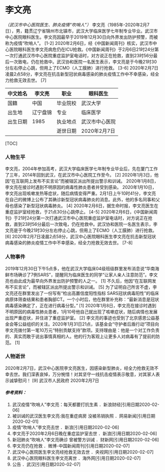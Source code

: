 # 李文亮 

*（武汉市中心医院医生、肺炎疫情“吹哨人”）* 
李文亮（1985年-2020年2月7日），男，籍贯辽宁省锦州市北镇市，武汉大学临床医学七年制专业毕业。武汉市中心医院眼科医生。李文亮因最早于2019年12月30日向外界发出防护预警，而被称为疫情“吹哨人”。 [1-2] 
2020年2月6日，经《中国新闻周刊》核实，武汉市中心医院眼科医生李文亮病危仍在ICU抢救。《中国新闻周刊》于2月6日21时24分第一次打通武汉市中心医院重症监护室电话时，对方说正在抢救，直到23时56分最后一次致电，仍在抢救中。武汉协和医院一名医生表示，李文亮是于今晚21时30分左右停止心跳，但用上了ECMO（人工膜肺）进行抢救。 [3-6] 
2020年2月7日凌晨2点58分，李文亮在抗击新型冠状病毒感染的肺炎疫情工作中不幸感染，经全力抢救无效去世。 [7]

| 中文姓名 | 李文亮   | 职业     | 眼科医生       |
| -------- | -------- | -------- | -------------- |
| 国籍     | 中国     | 毕业院校 | 武汉大学       |
| 出生地   | 辽宁盘锦 | 专业     | 临床医学       |
| 出生日期 | 1985     | 执业地点 | 武汉市中心医院 |
|          |          | 逝世日期 | 2020年2月7日   |

[TOC]

### 人物生平

李文亮，2004年参加高考，武汉大学临床医学七年制专业毕业后，先在厦门工作了三年，2014年回到武汉，在武汉市中心医院工作至今。 [2] 
2020年1月3日，他因“在互联网上发布不实言论”而被辖区派出所提出警示和训诫。
2020年1月8日，李文亮在接诊时遇到不明原因的病毒性肺炎患者并受到感染。
2020年1月10日，李文亮出现咳嗽发热等症状，随后病情变得严重。2月1日上午10时41分，李文亮在自己的微博上公布了其确诊新型冠状病毒肺炎的消息。此外，他的多名同事和父母也感染了新型冠状病毒肺炎。 [4] 
2020年2月6日，据生命时报，李文亮医生在重症监护室经抢救，于21点30分心跳停止。 [4-5] 
2020年2月6日，《中国新闻周刊》于21时24分第一次打通武汉市中心医院重症监护室电话时，对方说正在抢救，直到23时56分最后一次致电，仍在抢救中。武汉协和医院一名医生表示，李文亮是于今晚21时30分左右停止心跳，但用上了ECMO（人工膜肺）进行抢救。 [6] 
2020年2月7日凌晨2点58分，武汉中心医院眼科医生李文亮在抗击新型冠状病毒感染的肺炎疫情工作中不幸感染，经全力抢救无效去世。 [7-8] 

### 人物事件

2019年12月30日下午5点多，他在武汉大学临床04级班级群里发布消息说“华南海鲜市场确诊了7例SARS”，提醒同为临床医生的同学“让家人亲人注意防范”。李文亮也由此成为最早向外界发出防护预警的人之一。 [1]  不久后，他因“在互联网发布不实言论”，而被辖区派出所提出警示和训诫。 [5] 
为了证明自己所言不虚，李文亮还在群里发出了一份写有“检出高置信度阳性指标 SARS冠状病毒阳性”的临床病原体筛查结果和患者胸部CT。一个小时后，他在群里补充称：“最新消息是冠状病毒感染确定了，正在进行病毒分型。” [1] 
2020年1月8日，李文亮在接诊时遇到不明原因的病毒性肺炎患者，1月10号他自己就出现了咳嗽症状，随后病情也发展出现严重症状，并住进了重症监护室。 [2] 
李文亮的事迹也受到了北京感恩公益基金会等公益组织的关注。2020年1月31日21点，该基金会“守护者后盾行动”项目向李文亮拨付第一笔10万元“特别贡献支持”款项。支持理由是：他是一个对工作负责的、真实而敢于说出事情真相的人。他的行为客观上让更多人对病毒有了提前的防范。 [1] 

### 人物逝世

2020年2月7日，武汉中心医院李文亮医生，因感染新型肺炎，经全力抢救无效不幸去世。我们深表哀悼，万分惋惜！对其坚守一线抗击疫情表示敬意，对其家人表示诚挚慰问！ [9] 
武汉市人民政府
2020年2月7日

#### *参考资料：*

1.  武汉疫情“吹哨人”李文亮：每天都要打抗生素  ．新浪财经[引用日期2020-02-06]
2.  被训诫的武汉医生李文亮:我在重症病房 没被吊销执照  ．网易新闻[引用日期2020-02-01]
3.  疫情“吹哨人”李文亮去世  ．新浪[引用日期2020-02-06]
4.  李文亮于2020年2月6日晚在重症监护室去世  ．新浪[引用日期2020-02-06]
5.  新冠肺炎“吹哨人”李文亮确诊 曾被警方训诫  ．财新网[引用日期2020-02-06]
6.  李文亮仍在抢救  ．微博-中国新闻周刊[引用日期2020-02-07]
7.  武汉中心医院医生李文亮经抢救无效去世  ．央视网[引用日期2020-02-07]
8.  武汉中心医院眼科医生李文亮离世  ．海外网[引用日期2020-02-07]
9.  公告  ．武汉[引用日期2020-02-07]

